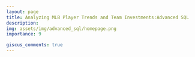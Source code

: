 ```yaml
---
layout: page
title: Analyzing MLB Player Trends and Team Investments:Advanced SQL 
description: 
img: assets/img/advanced_sql/homepage.png
importance: 9

giscus_comments: true
---
```

